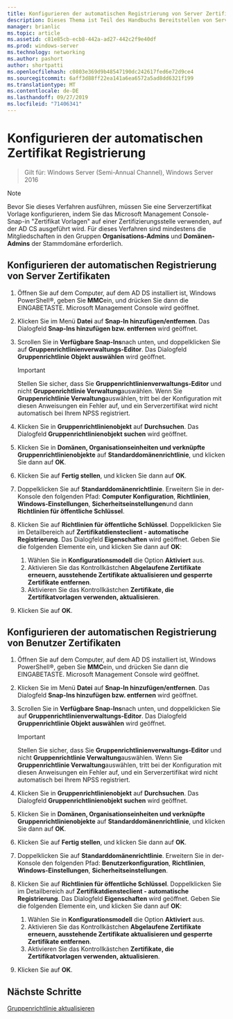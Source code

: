 ```yaml
---
title: Konfigurieren der automatischen Registrierung von Server Zertifikaten
description: Dieses Thema ist Teil des Handbuchs Bereitstellen von Server Zertifikaten für drahtlose und drahtlose 802.1 x-bereit Stellungen.
manager: brianlic
ms.topic: article
ms.assetid: c81e85cb-ecb8-442a-ad27-442c2f9e40df
ms.prod: windows-server
ms.technology: networking
ms.author: pashort
author: shortpatti
ms.openlocfilehash: c0803e369d9b48547190dc242617fed6e72d9ce4
ms.sourcegitcommit: 6aff3d88ff22ea141a6ea6572a5ad8dd6321f199
ms.translationtype: MT
ms.contentlocale: de-DE
ms.lasthandoff: 09/27/2019
ms.locfileid: "71406341"
---
```

# <a name="configure-certificate-auto-enrollment"></a>Konfigurieren der automatischen Zertifikat Registrierung

>Gilt für: Windows Server (Semi-Annual Channel), Windows Server 2016

> [!NOTE]
> Bevor Sie dieses Verfahren ausführen, müssen Sie eine Serverzertifikat Vorlage konfigurieren, indem Sie das Microsoft Management Console-Snap-in "Zertifikat Vorlagen" auf einer Zertifizierungsstelle verwenden, auf der AD CS ausgeführt wird.
Für dieses Verfahren sind mindestens die Mitgliedschaften in den Gruppen **Organisations-Admins** und **Domänen-Admins** der Stammdomäne erforderlich.

## <a name="configure-server-certificate-auto-enrollment"></a>Konfigurieren der automatischen Registrierung von Server Zertifikaten

1. Öffnen Sie auf dem Computer, auf dem AD DS installiert ist, Windows PowerShell&reg;, geben Sie **MMC**ein, und drücken Sie dann die EINGABETASTE. Microsoft Management Console wird geöffnet.
2. Klicken Sie im Menü **Datei** auf **Snap-In hinzufügen/entfernen**. Das Dialogfeld **Snap-Ins hinzufügen bzw. entfernen** wird geöffnet.
3. Scrollen Sie in **Verfügbare Snap-Ins**nach unten, und doppelklicken Sie auf **Gruppenrichtlinienverwaltungs-Editor**. Das Dialogfeld **Gruppenrichtlinie Objekt auswählen** wird geöffnet.

     > [!IMPORTANT]
     > Stellen Sie sicher, dass Sie **Gruppenrichtlinienverwaltungs-Editor** und nicht **Gruppenrichtlinie Verwaltung**auswählen. Wenn Sie **Gruppenrichtlinie Verwaltung**auswählen, tritt bei der Konfiguration mit diesen Anweisungen ein Fehler auf, und ein Serverzertifikat wird nicht automatisch bei Ihrem NPSS registriert.

4. Klicken Sie in **Gruppenrichtlinienobjekt** auf **Durchsuchen**. Das Dialogfeld **Gruppenrichtlinienobjekt suchen** wird geöffnet.
5. Klicken Sie in **Domänen, Organisationseinheiten und verknüpfte Gruppenrichtlinienobjekte** auf **Standarddomänenrichtlinie**, und klicken Sie dann auf **OK**.
6. Klicken Sie auf **Fertig stellen**, und klicken Sie dann auf **OK**.
7. Doppelklicken Sie auf **Standarddomänenrichtlinie**. Erweitern Sie in der-Konsole den folgenden Pfad: **Computer Konfiguration**, **Richtlinien**, **Windows-Einstellungen**, **Sicherheitseinstellungen**und dann **Richtlinien für öffentliche Schlüssel**.
8. Klicken Sie auf **Richtlinien für öffentliche Schlüssel**. Doppelklicken Sie im Detailbereich auf **Zertifikatdiensteclient - automatische Registrierung**. Das Dialogfeld **Eigenschaften** wird geöffnet. Geben Sie die folgenden Elemente ein, und klicken Sie dann auf **OK**:

     1. Wählen Sie in **Konfigurationsmodell** die Option **Aktiviert** aus.
     2. Aktivieren Sie das Kontrollkästchen **Abgelaufene Zertifikate erneuern, ausstehende Zertifikate aktualisieren und gesperrte Zertifikate entfernen**.
     3. Aktivieren Sie das Kontrollkästchen **Zertifikate, die Zertifikatvorlagen verwenden, aktualisieren**.

9. Klicken Sie auf **OK**.

## <a name="configure-user-certificate-auto-enrollment"></a>Konfigurieren der automatischen Registrierung von Benutzer Zertifikaten

1. Öffnen Sie auf dem Computer, auf dem AD DS installiert ist, Windows PowerShell&reg;, geben Sie **MMC**ein, und drücken Sie dann die EINGABETASTE. Microsoft Management Console wird geöffnet.
2. Klicken Sie im Menü **Datei** auf **Snap-In hinzufügen/entfernen**. Das Dialogfeld **Snap-Ins hinzufügen bzw. entfernen** wird geöffnet.
3. Scrollen Sie in **Verfügbare Snap-Ins**nach unten, und doppelklicken Sie auf **Gruppenrichtlinienverwaltungs-Editor**. Das Dialogfeld **Gruppenrichtlinie Objekt auswählen** wird geöffnet.

     > [!IMPORTANT]
     > Stellen Sie sicher, dass Sie **Gruppenrichtlinienverwaltungs-Editor** und nicht **Gruppenrichtlinie Verwaltung**auswählen. Wenn Sie **Gruppenrichtlinie Verwaltung**auswählen, tritt bei der Konfiguration mit diesen Anweisungen ein Fehler auf, und ein Serverzertifikat wird nicht automatisch bei Ihrem NPSS registriert.

4. Klicken Sie in **Gruppenrichtlinienobjekt** auf **Durchsuchen**. Das Dialogfeld **Gruppenrichtlinienobjekt suchen** wird geöffnet.
5. Klicken Sie in **Domänen, Organisationseinheiten und verknüpfte Gruppenrichtlinienobjekte** auf **Standarddomänenrichtlinie**, und klicken Sie dann auf **OK**.
6. Klicken Sie auf **Fertig stellen**, und klicken Sie dann auf **OK**.
7. Doppelklicken Sie auf **Standarddomänenrichtlinie**. Erweitern Sie in der-Konsole den folgenden Pfad: **Benutzerkonfiguration**, **Richtlinien**, **Windows-Einstellungen**, **Sicherheitseinstellungen**.
8. Klicken Sie auf **Richtlinien für öffentliche Schlüssel**. Doppelklicken Sie im Detailbereich auf **Zertifikatdiensteclient - automatische Registrierung**. Das Dialogfeld **Eigenschaften** wird geöffnet. Geben Sie die folgenden Elemente ein, und klicken Sie dann auf **OK**:

     1. Wählen Sie in **Konfigurationsmodell** die Option **Aktiviert** aus.
     2. Aktivieren Sie das Kontrollkästchen **Abgelaufene Zertifikate erneuern, ausstehende Zertifikate aktualisieren und gesperrte Zertifikate entfernen**.
     3. Aktivieren Sie das Kontrollkästchen **Zertifikate, die Zertifikatvorlagen verwenden, aktualisieren**.

9. Klicken Sie auf **OK**.

## <a name="next-steps"></a>Nächste Schritte

[Gruppenrichtlinie aktualisieren](refresh-group-policy.md)
